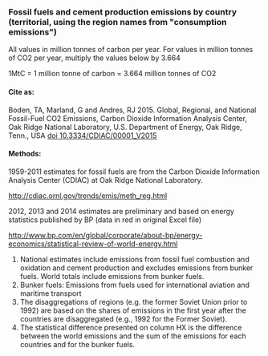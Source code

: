 ### Fossil fuels and cement production emissions by country (territorial, using the region names from "consumption emissions")

All values in million tonnes of carbon per year. For values in million tonnes of CO2 per year, multiply the values below by 3.664

1MtC = 1 million tonne of carbon = 3.664 million tonnes of CO2

#### Cite as:

Boden, TA, Marland, G and Andres, RJ 2015. Global, Regional, and National Fossil-Fuel CO2 Emissions, Carbon Dioxide Information Analysis Center, Oak Ridge National Laboratory, U.S. Department of Energy, Oak Ridge, Tenn., USA [doi 10.3334/CDIAC/00001_V2015](https://doi.org/10.3334/CDIAC/00001_V2015)

#### Methods:

1959-2011 estimates for fossil fuels are from the Carbon Dioxide Information Analysis Center (CDIAC) at Oak Ridge National Laboratory.

<http://cdiac.ornl.gov/trends/emis/meth_reg.html>

2012, 2013 and 2014 estimates are preliminary and based on energy statistics published by BP (data in red in original Excel file)

<http://www.bp.com/en/global/corporate/about-bp/energy-economics/statistical-review-of-world-energy.html>

1. National estimates include emissions from fossil fuel combustion and oxidation and cement production and excludes emissions from bunker fuels. World totals include emissions from bunker fuels.
2. Bunker fuels: Emissions from fuels used for international aviation and maritime transport
3. The disaggregations of regions (e.g. the former Soviet Union prior to 1992) are based on the shares of emissions in the first year after the countries are disaggregated (e.g., 1992 for the Former Soviet).
4. The statistical difference presented on column HX is the difference between the world emissions and the sum of the emissions for each countries and for the bunker fuels.
